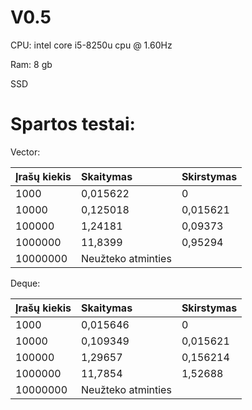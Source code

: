 # V0.5

CPU: intel core i5-8250u cpu @ 1.60Hz

Ram: 8 gb

SSD

# Spartos testai:

Vector:

| Įrašų kiekis | Skaitymas | Skirstymas |
|:------------ |:--------- |:---------- |
|1000          |0,015622   |0           |
|10000         |0,125018   |0,015621    |
|100000        |1,24181    |0,09373     |
|1000000       |11,8399    |0,95294     |
|10000000      |Neužteko atminties      |

Deque:

| Įrašų kiekis | Skaitymas | Skirstymas |
|:------------ |:--------- |:---------- |
|1000          |0,015646   |0           |
|10000         |0,109349   |0,015621    |
|100000        |1,29657    |0,156214    |
|1000000       |11,7854    |1,52688     |
|10000000      |Neužteko atminties      |



